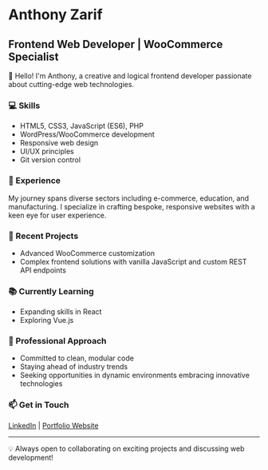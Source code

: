 # Anthony Zarif

## Frontend Web Developer | WooCommerce Specialist

👋 Hello! I'm Anthony, a creative and logical frontend developer passionate about cutting-edge web technologies.

### 💻 Skills
- HTML5, CSS3, JavaScript (ES6), PHP
- WordPress/WooCommerce development
- Responsive web design
- UI/UX principles
- Git version control

### 🚀 Experience
My journey spans diverse sectors including e-commerce, education, and manufacturing. I specialize in crafting bespoke, responsive websites with a keen eye for user experience.

### 🔧 Recent Projects
- Advanced WooCommerce customization
- Complex frontend solutions with vanilla JavaScript and custom REST API endpoints

### 📚 Currently Learning
- Expanding skills in React
- Exploring Vue.js

### 🌟 Professional Approach
- Committed to clean, modular code
- Staying ahead of industry trends
- Seeking opportunities in dynamic environments embracing innovative technologies

### 📫 Get in Touch
[LinkedIn](https://www.linkedin.com/in/azarif/) | [Portfolio Website](http://anthonyzarif.com)

---

💡 Always open to collaborating on exciting projects and discussing web development!

<!--
**azarif/azarif** is a ✨ _special_ ✨ repository because its `README.md` (this file) appears on your GitHub profile.

Here are some ideas to get you started:

- 🔭 I’m currently working on ...
- 🌱 I’m currently learning ...
- 👯 I’m looking to collaborate on ...
- 🤔 I’m looking for help with ...
- 💬 Ask me about ...
- 📫 How to reach me: ...
- 😄 Pronouns: ...
- ⚡ Fun fact: ...
-->

